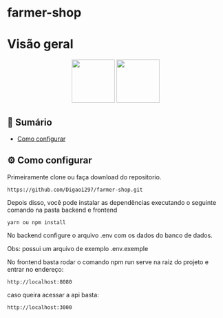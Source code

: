 # farmer-shop
# Visão geral

<p align="center">
<img src="https://cdn.iconscout.com/icon/free/png-256/vue-282497.png" height="100" width="100" >
<img src="https://docs.nestjs.com/assets/logo-small.svg" height="100" width="100">
</p>

## :bookmark_tabs: Sumário

- [Como configurar](#gear-como-configurar)

## :gear: Como configurar

Primeiramente clone ou faça download do repositorio.

```
https://github.com/Digao1297/farmer-shop.git
```

Depois disso, você pode instalar as dependências executando o seguinte comando na pasta backend e frontend

```
yarn ou npm install
```

No backend configure o arquivo .env com os dados do banco de dados.

Obs: possui um arquivo de exemplo .env.exemple

No frontend basta rodar o comando npm run serve na raiz do projeto e entrar no endereço:

```
http://localhost:8080
```

caso queira acessar a api basta:
```
http://localhost:3000
```
